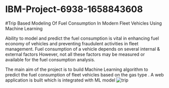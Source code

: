 # IBM-Project-6938-1658843608
#Trip Based Modeling Of Fuel Consumption In Modern Fleet Vehicles Using Machine Learning

Ability to model and predict the fuel consumption is vital in enhancing fuel economy of vehicles and preventing fraudulent activities in fleet management. Fuel consumption of a vehicle depends on several internal & external factors However, not all these factors may be measured or available for the fuel consumption analysis. 

The main aim of the project is to build Machine Learning  algorithm to predict the fuel consumption of  fleet vehicles based on the gas type . A web application is built which is integrated with ML model 
![trip](https://user-images.githubusercontent.com/111578941/202202317-184ed526-88af-449a-9d13-85684452bc75.png)
